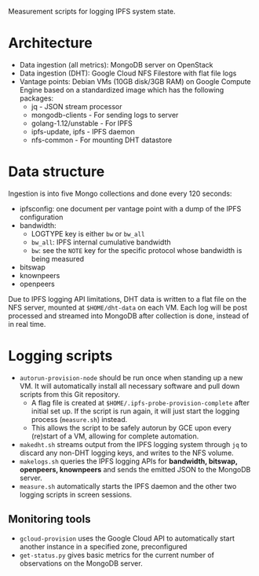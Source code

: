 Measurement scripts for logging IPFS system state.

# Architecture

* Data ingestion (all metrics): MongoDB server on OpenStack
* Data ingestion (DHT): Google Cloud NFS Filestore with flat file logs
* Vantage points: Debian VMs (10GB disk/3GB RAM) on Google Compute Engine based on a standardized image which has the following packages:
	* jq - JSON stream processor
	* mongodb-clients - For sending logs to server
	* golang-1.12/unstable - For IPFS
	* ipfs-update, ipfs - IPFS daemon
	* nfs-common - For mounting DHT datastore

# Data structure

Ingestion is into five Mongo collections and done every 120 seconds:

* ipfsconfig: one document per vantage point with a dump of the IPFS configuration
* bandwidth: 
	* LOGTYPE key is either `bw` or `bw_all`
	* `bw_all`: IPFS internal cumulative bandwidth
	* `bw`: see the `NOTE` key for the specific protocol whose bandwidth is being measured
* bitswap
* knownpeers
* openpeers

Due to IPFS logging API limitations, DHT data is written to a flat file on the NFS server, mounted at `$HOME/dht-data` on each VM. Each log will be post processed and streamed into MongoDB after collection is done, instead of in real time.

# Logging scripts

* `autorun-provision-node` should be run once when standing up a new VM. It will automatically install all necessary software and pull down scripts from this Git repository.
	* A flag file is created at `$HOME/.ipfs-probe-provision-complete` after initial set up. If the script is run again, it will just start the logging process (`measure.sh`) instead. 
	* This allows the script to be safely autorun by GCE upon every (re)start of a VM, allowing for complete automation.
* `makedht.sh` streams output from the IPFS logging system through `jq` to discard any non-DHT logging keys, and writes to the NFS volume.
* `makelogs.sh` queries the IPFS logging APIs for **bandwidth, bitswap, openpeers, knownpeers** and sends the emitted JSON to the MongoDB server.
* `measure.sh` automatically starts the IPFS daemon and the other two logging scripts in screen sessions.

## Monitoring tools

* `gcloud-provision` uses the Google Cloud API to automatically start another instance in a specified zone, preconfigured
* `get-status.py` gives basic metrics for the current number of observations on the MongoDB server.